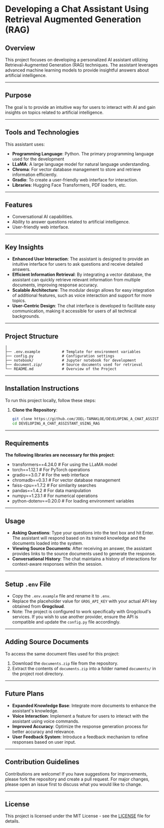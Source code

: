 # Developing a Chat Assistant Using Retrieval Augmented Generation (RAG)

## Overview
This project focuses on developing a personalized AI assistant utilizing Retrieval-Augmented Generation (RAG) techniques. The assistant leverages advanced machine learning models to provide insightful answers about artificial intelligence.

---

## Purpose
The goal is to provide an intuitive way for users to interact with AI and gain insights on topics related to artificial intelligence.

---

## Tools and Technologies
This assistant uses:
- **Programming Language**: Python. The primary programming language used for the development
- **LLaMA**: A large language model for natural language understanding.
- **Chroma**: For vector database management to store and retrieve information efficiently.
- **Gradio**: To create a user-friendly web interface for interaction.
- **Libraries**: Hugging Face Transformers, PDF loaders, etc.

---

## Features
- Conversational AI capabilities.
- Ability to answer questions related to artificial intelligence.
- User-friendly web interface.

---

## Key Insights
- **Enhanced User Interaction**: The assistant is designed to provide an intuitive interface for users to ask questions and receive detailed answers.
- **Efficient Information Retrieval**: By integrating a vector database, the assistant can quickly retrieve relevant information from multiple documents, improving response accuracy.
- **Scalable Architecture**: The modular design allows for easy integration of additional features, such as voice interaction and support for more topics.
- **User-Centric Design**: The chat interface is developed to facilitate easy communication, making it accessible for users of all technical backgrounds.

---

## Project Structure
```plaintext
│
├── .env.example          # Template for environment variables
├── config.py             # Configuration settings
├── notebook/             # Jupyter notebook for development 
├── document.zip/         # Source documents used for retrieval
└── README.md             # Overview of the Project
```

---

## Installation Instructions
To run this project locally, follow these steps:

1. **Clone the Repository**:
   ```bash
   git clone https://github.com/JOEL-TAMAKLOE/DEVELOPING_A_CHAT_ASSISTANT_USING_RAG.git
   cd DEVELOPING_A_CHAT_ASSISTANT_USING_RAG
   ```

---

## Requirements
**The following libraries are necessary for this project**:

- transformers==4.24.0 # For using the LLaMA model
- torch==1.12.1 # For PyTorch operations
- gradio==3.0.7 # For the web interface
- chromadb==0.3.1 # For vector database management
- faiss-cpu==1.7.2 # For similarity searches
- pandas==1.4.2 # For data manipulation
- numpy==1.23.1 # For numerical operations
- python-dotenv==0.20.0 # For loading environment variables

---

## Usage
- **Asking Questions**: Type your questions into the text box and hit Enter. The assistant will respond based on its trained knowledge and the documents loaded into the system.
- **Viewing Source Documents**: After receiving an answer, the assistant provides links to the source documents used to generate the response.
- **Conversational History**: The chat maintains a history of interactions for context-aware responses within the session.

---

## Setup `.env` File
- Copy the `.env.example` file and rename it to `.env`.
- Replace the placeholder value for `GROG_API_KEY` with your actual API key obtained from **Grogcloud**.
- Note: The project is configured to work specifically with Grogcloud's services. If you wish to use another provider, ensure the API is compatible and update the `config.py` file accordingly.

---

## Adding Source Documents
To access the same document files used for this project:
1. Download the `documents.zip` file from the repository.
2. Extract the contents of `documents.zip` into a folder named `documents/` in the project root directory.

---

## Future Plans
- **Expanded Knowledge Base**: Integrate more documents to enhance the assistant's knowledge.
- **Voice Interaction**: Implement a feature for users to interact with the assistant using voice commands.
- **Improved Accuracy**: Optimize the response generation process for better accuracy and relevance.
- **User Feedback System**: Introduce a feedback mechanism to refine responses based on user input.

---

## Contribution Guidelines
Contributions are welcome! If you have suggestions for improvements, please fork the repository and create a pull request. For major changes, please open an issue first to discuss what you would like to change.

---

## License
This project is licensed under the MIT License - see the [LICENSE](LICENSE.txt) file for details.

